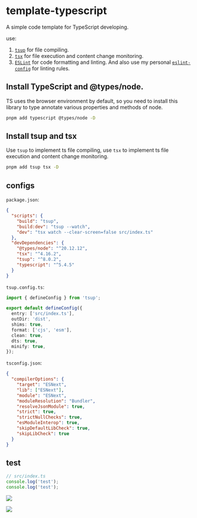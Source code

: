 # template-typescript

A simple code template for TypeScript developing.

use:

1. [`tsup`](https://tsup.egoist.dev/) for file compiling.
2. [`tsx`](https://tsx.is/) for file execution and content change monitoring.
3. [`ESLint`](https://eslint.org/) for code formatting and linting. And also use my personal [`eslint-config`](https://github.com/tinywaves/eslint-config) for linting rules.

## Install TypeScript and @types/node.

TS uses the browser environment by default, so you need to install this library to type annotate various properties and methods of node.

```bash
pnpm add typescript @types/node -D
```

## Install tsup and tsx

Use `tsup` to implement ts file compiling, use `tsx` to implement ts file execution and content change monitoring.

```bash
pnpm add tsup tsx -D
```

## configs

`package.json`:

```json
{
  "scripts": {
    "build": "tsup",
    "build:dev": "tsup --watch",
    "dev": "tsx watch --clear-screen=false src/index.ts"
  },
  "devDependencies": {
    "@types/node": "^20.12.12",
    "tsx": "^4.16.2",
    "tsup": "^8.0.2",
    "typescript": "^5.4.5"
  }
}
```

`tsup.config.ts`:

```ts
import { defineConfig } from 'tsup';

export default defineConfig({
  entry: ['src/index.ts'],
  outDir: 'dist',
  shims: true,
  format: ['cjs', 'esm'],
  clean: true,
  dts: true,
  minify: true,
});
```

`tsconfig.json`:

```json
{
  "compilerOptions": {
    "target": "ESNext",
    "lib": ["ESNext"],
    "module": "ESNext",
    "moduleResolution": "Bundler",
    "resolveJsonModule": true,
    "strict": true,
    "strictNullChecks": true,
    "esModuleInterop": true,
    "skipDefaultLibCheck": true,
    "skipLibCheck": true
  }
}
```

## test

```ts
// src/index.ts
console.log('test');
console.log('test');
```

![](https://tinywaves.oss-cn-hangzhou.aliyuncs.com/Pasted%20image%2020240523125424.png)

![](https://tinywaves.oss-cn-hangzhou.aliyuncs.com/CleanShot_2024-07-07_03.31.51-2x-bea35c1e4c3300f759ce63e4d15abee2-1720294385-5194ae.png)
